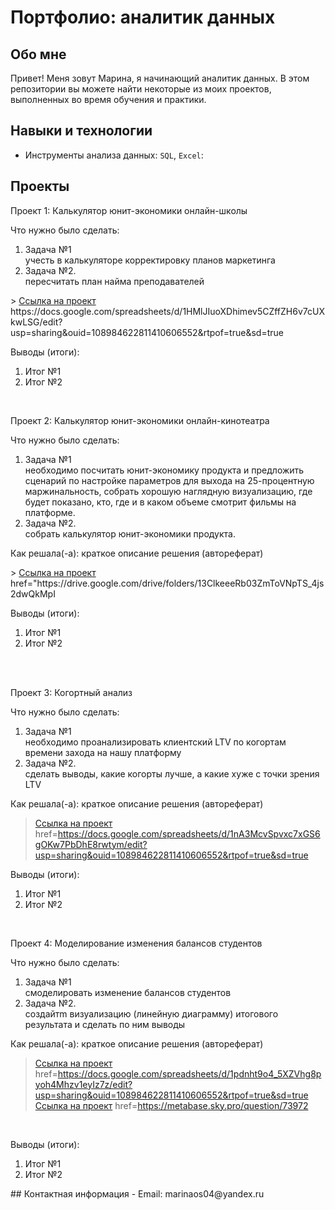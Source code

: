 # Портфолио: аналитик данных
## Обо мне 
Привет! Меня зовут Марина, я начинающий аналитик данных. 
В этом репозитории вы можете найти некоторые из моих проектов, выполненных во время обучения и практики.
<br>
## Навыки и технологии
- Инструменты анализа данных: ``SQL``, ``Excel``: 

## Проекты
<p> Проект 1: Калькулятор юнит-экономики онлайн-школы</p>
<p>Что нужно было сделать:<p>
<ol>
  <li>Задача №1</li>учесть в калькуляторе корректировку планов маркетинга 
  <li>Задача №2.</li>пересчитать план найма преподавателей
</ol>
> <a href="https://github.com/Skyproportfolio/data-analytics-5month/blob/main/Проект%20№1.xlsx">Ссылка на проект</a> https://docs.google.com/spreadsheets/d/1HMlJIuoXDhimev5CZffZH6v7cUXkwLSG/edit?usp=sharing&ouid=108984622811410606552&rtpof=true&sd=true
<p>Выводы (итоги):<p>
<ol>
  <li>Итог №1</li>
  <li>Итог №2</li>
</ol>
<br> 
<p> Проект 2: Калькулятор юнит-экономики онлайн-кинотеатра</p>
<p>Что нужно было сделать:<p>
<ol>
  <li>Задача №1</li>необходимо посчитать юнит-экономику продукта и предложить сценарий по настройке параметров для выхода на 25-процентную маржинальность, собрать хорошую наглядную визуализацию, где будет показано, кто, где и в каком объеме смотрит фильмы на платформе.
  <li>Задача №2.</li>собрать калькулятор юнит-экономики продукта.
</ol>
<p>Как решала(-а): краткое описание решения (автореферат)<p>
> <a href="https://drive.google.com/drive/folders/11HcEeqniyrCMjuwHZ0GLysX0A2SEv-_x">Ссылка на проект</a> href="https://drive.google.com/drive/folders/13ClkeeeRb03ZmToVNpTS_4js2dwQkMpI
 
<p>Выводы (итоги):<p>
<ol>
  <li>Итог №1</li>
  <li>Итог №2</li>
</ol>
<br> 
<br> 
<p> Проект 3: Когортный анализ </p>
<p>Что нужно было сделать:<p>
<ol>
  <li>Задача №1</li>необходимо проанализировать клиентский LTV по когортам времени захода на нашу платформу
  <li>Задача №2.</li>сделать выводы, какие когорты лучше, а какие хуже с точки зрения LTV
</ol>
<p>Как решала(-а): краткое описание решения (автореферат)<p>
  
> <a href="https://drive.google.com/drive/folders/1wdD-mfSeIsHWgrMLJz8Tv_ClAuP_EAOQ?usp=sharing">Ссылка на проект</a> href=https://docs.google.com/spreadsheets/d/1nA3McvSpvxc7xGS6gOKw7PbDhE8rwtym/edit?usp=sharing&ouid=108984622811410606552&rtpof=true&sd=true
  <p>Выводы (итоги):<p>
<ol>
  <li>Итог №1</li>
  <li>Итог №2</li>
</ol>
<br> 
<p>Проект 4: Моделирование изменения балансов студентов</p> 
<p>Что нужно было сделать:<p>
<ol>
  <li>Задача №1</li>смоделировать изменение балансов студентов
  <li>Задача №2.</li>cоздайтm визуализацию (линейную диаграмму) итогового результата и сделать по ним выводы
</ol>
<p>Как решала(-а): краткое описание решения (автореферат)<p>

> <a href="https://github.com/Skyproportfolio/data-analytics-5month/blob/main/Проект%205.xlsx">Ссылка на проект</a> href=https://docs.google.com/spreadsheets/d/1pdnht9o4_5XZVhg8pyoh4Mhzv1eyIz7z/edit?usp=sharing&ouid=108984622811410606552&rtpof=true&sd=true
> <a href="https://github.com/Skyproportfolio/data-analytics-5month/blob/main/Проект%205.xlsx">Ссылка на проект</a> href=https://metabase.sky.pro/question/73972
<br>
  
 <p>Выводы (итоги):<p>
<ol>
  <li>Итог №1</li>
  <li>Итог №2</li>
</ol>
## Контактная информация
- Email: marinaos04@yandex.ru
